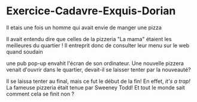 # Exercice-Cadavre-Exquis-Dorian

Il etais une fois un homme qui avait envie de manger une pizza

Il avait entendu dire que celles de la pizzeria "La mama" étaient les meilleures du quartier ! Il entreprit donc de consulter leur menu sur le web quand soudain

une pub pop-up envahit l'écran de son ordinateur. Une nouvelle pizzera venait d'ouvrir dans le quartier, devait-il se laisser tenter par la nouveauté?

Il se laissa tenter au final, mais ce fut le début de la fin! En effet, *it's a trap!* La fameuse pizzeria était tenue par Sweeney Todd! Et tout le monde sait comment cela se finit non ? 